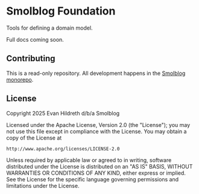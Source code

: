 # Smolblog Foundation

Tools for defining a domain model.

Full docs coming soon.

## Contributing

This is a read-only repository. All development happens in the [Smolblog monorepo](https://github.com/smolblog/smolblog).

## License

Copyright 2025 Evan Hildreth d/b/a Smolblog

Licensed under the Apache License, Version 2.0 (the "License");
you may not use this file except in compliance with the License.
You may obtain a copy of the License at

	http://www.apache.org/licenses/LICENSE-2.0

Unless required by applicable law or agreed to in writing, software
distributed under the License is distributed on an "AS IS" BASIS,
WITHOUT WARRANTIES OR CONDITIONS OF ANY KIND, either express or implied.
See the License for the specific language governing permissions and
limitations under the License.